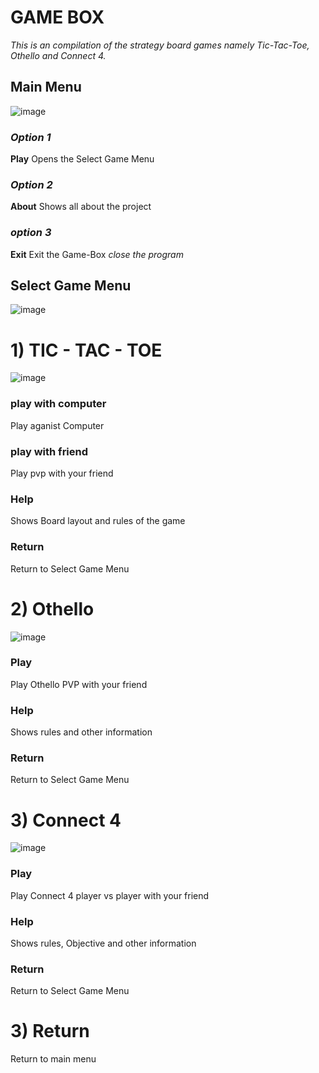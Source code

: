 # **GAME BOX**

*This is an compilation of the strategy board games namely Tic-Tac-Toe, Othello and Connect 4.*

## **Main Menu**
![image](https://user-images.githubusercontent.com/70059483/204999748-83d57085-bee0-4bdb-82fa-c5a2a9c2e6fa.png)

### *Option 1*
**Play** Opens the Select Game Menu

### *Option 2*
**About** Shows all about the project

### *option 3*
**Exit** Exit the Game-Box *close the program*

## **Select Game Menu**
![image](https://user-images.githubusercontent.com/70059483/205031969-4b669fb9-d429-42c8-908d-4c5786e16410.png)

# 1) TIC - TAC - TOE
![image](https://user-images.githubusercontent.com/70059483/205033592-826fb5a9-f355-4f4a-8a60-b1b5ac971905.png)

### **play with computer** 
Play aganist Computer

### **play with friend** 
Play pvp with your friend

### **Help** 
Shows Board layout and rules of the game

### **Return** 
Return to Select Game Menu

# 2) Othello
![image](https://user-images.githubusercontent.com/70059483/205035169-4ce0e5a3-6564-49aa-a0e2-1b93f652fc12.png)

### **Play**
Play Othello PVP with your friend

### **Help**
Shows rules and other information

### **Return**
Return to Select Game Menu

# 3) Connect 4
![image](https://user-images.githubusercontent.com/70059483/205035676-4ccd3a1c-6561-4fe2-8994-2a13b8c81058.png)

### **Play**
Play Connect 4 player vs player with your friend

### **Help**
Shows rules, Objective and other information

### **Return**
Return to Select Game Menu

# 3) Return
Return to main menu



